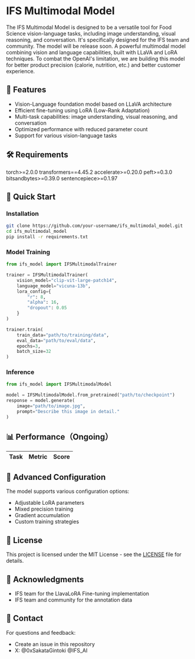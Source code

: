 # IFS Multimodal Model

The IFS Multimodal Model is designed to be a versatile tool for Food Science vision-language tasks, including image understanding, visual reasoning, and conversation. It's specifically designed for the IFS team and community. The model will be release soon.  A powerful multimodal model combining vision and language capabilities, built with LLaVA and LoRA techniques. To combat the OpenAI's limitation, we are building this model for better product precision (calorie, nutrition, etc.) and better customer experience.


## 🌟 Features

- Vision-Language foundation model based on LLaVA architecture
- Efficient fine-tuning using LoRA (Low-Rank Adaptation)
- Multi-task capabilities: image understanding, visual reasoning, and conversation
- Optimized performance with reduced parameter count
- Support for various vision-language tasks

## 🛠️ Requirements

torch>=2.0.0
transformers==4.45.2
accelerate>=0.20.0
peft>=0.3.0
bitsandbytes>=0.39.0
sentencepiece>=0.1.97

## 🚀 Quick Start

### Installation

```bash
git clone https://github.com/your-username/ifs_multimodal_model.git
cd ifs_multimodal_model
pip install -r requirements.txt
```

### Model Training

```python
from ifs_model import IFSMultimodalTrainer

trainer = IFSMultimodalTrainer(
    vision_model="clip-vit-large-patch14",
    language_model="vicuna-13b",
    lora_config={
        "r": 8,
        "alpha": 16,
        "dropout": 0.05
    }
)

trainer.train(
    train_data="path/to/training/data",
    eval_data="path/to/eval/data",
    epochs=3,
    batch_size=32
)
```

### Inference

```python
from ifs_model import IFSMultimodalModel

model = IFSMultimodalModel.from_pretrained("path/to/checkpoint")
response = model.generate(
    image="path/to/image.jpg",
    prompt="Describe this image in detail."
)
```

## 📊 Performance（Ongoing）

| Task | Metric | Score |
|------|--------|-------|


## 🔧 Advanced Configuration

The model supports various configuration options:

- Adjustable LoRA parameters
- Mixed precision training
- Gradient accumulation
- Custom training strategies

## 📄 License

This project is licensed under the MIT License - see the [LICENSE](LICENSE) file for details.

## 🙏 Acknowledgments
- IFS team for the LlavaLoRA Fine-tuning implementation
- IFS team and community for the annotation data

## 📮 Contact

For questions and feedback:
- Create an issue in this repository
- X: @0xSakataGintoki @IFS_AI
